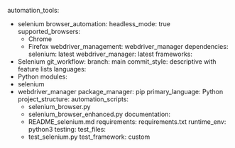 automation_tools:
- selenium
browser_automation:
  headless_mode: true
  supported_browsers:
  - Chrome
  - Firefox
  webdriver_management: webdriver_manager
dependencies:
  selenium: latest
  webdriver_manager: latest
frameworks:
- Selenium
git_workflow:
  branch: main
  commit_style: descriptive with feature lists
languages:
- Python
modules:
- selenium
- webdriver_manager
package_manager: pip
primary_language: Python
project_structure:
  automation_scripts:
  - selenium_browser.py
  - selenium_browser_enhanced.py
  documentation:
  - README_selenium.md
  requirements: requirements.txt
runtime_env: python3
testing:
  test_files:
  - test_selenium.py
  test_framework: custom
